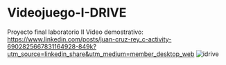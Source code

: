 # Videojuego-I-DRIVE
Proyecto final laboratorio II
Video demostrativo:
https://www.linkedin.com/posts/juan-cruz-rey_c-activity-6902825667831164928-849k?utm_source=linkedin_share&utm_medium=member_desktop_web
![idrive](https://user-images.githubusercontent.com/54191222/179874938-8b84bbbe-9143-4a7e-bd99-21d3cd565cdd.png)
